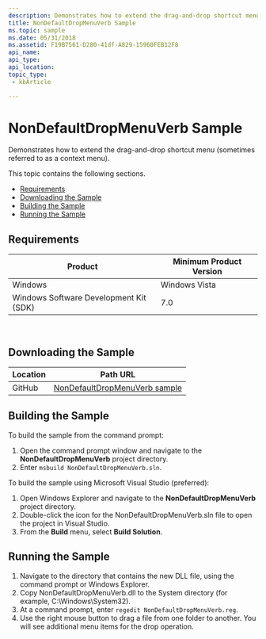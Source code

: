 ```yaml
---
description: Demonstrates how to extend the drag-and-drop shortcut menu (sometimes referred to as a context menu).
title: NonDefaultDropMenuVerb Sample
ms.topic: sample
ms.date: 05/31/2018
ms.assetid: F19B7561-D280-41df-A829-15960FEB12F8
api_name: 
api_type: 
api_location: 
topic_type: 
 - kbArticle

---
```


# NonDefaultDropMenuVerb Sample

Demonstrates how to extend the drag-and-drop shortcut menu (sometimes referred to as a context menu).

This topic contains the following sections.

-   [Requirements](#requirements)
-   [Downloading the Sample](#downloading-the-sample)
-   [Building the Sample](#building-the-sample)
-   [Running the Sample](#running-the-sample)

## Requirements



| Product                                | Minimum Product Version |
|----------------------------------------|-------------------------|
| Windows                                | Windows Vista           |
| Windows Software Development Kit (SDK) | 7.0                     |



 

## Downloading the Sample

| Location      | Path URL                                                                                             |
|---------------|------------------------------------------------------------------------------------------------------|
| GitHub  | [NonDefaultDropMenuVerb sample](https://github.com/microsoft/Windows-classic-samples/tree/master/Samples/Win7Samples/winui/shell/appshellintegration/NonDefaultDropMenuVerb) |

## Building the Sample

To build the sample from the command prompt:

1.  Open the command prompt window and navigate to the **NonDefaultDropMenuVerb** project directory.
2.  Enter `msbuild NonDefaultDropMenuVerb.sln`.

To build the sample using Microsoft Visual Studio (preferred):

1.  Open Windows Explorer and navigate to the **NonDefaultDropMenuVerb** project directory.
2.  Double-click the icon for the NonDefaultDropMenuVerb.sln file to open the project in Visual Studio.
3.  From the **Build** menu, select **Build Solution**.

## Running the Sample

1.  Navigate to the directory that contains the new DLL file, using the command prompt or Windows Explorer.
2.  Copy NonDefaultDropMenuVerb.dll to the System directory (for example, C:\\Windows\\System32).
3.  At a command prompt, enter `regedit NonDefaultDropMenuVerb.reg`.
4.  Use the right mouse button to drag a file from one folder to another. You will see additional menu items for the drop operation.

 

 



